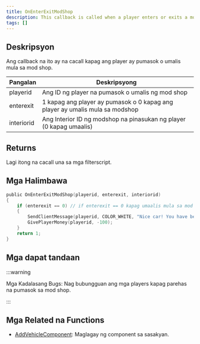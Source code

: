 ```yaml
---
title: OnEnterExitModShop
description: This callback is called when a player enters or exits a mod shop.
tags: []
---
```


<VersionWarn name='callback' version='SA-MP 0.3a' />

## Deskripsyon

Ang callback na ito ay na cacall kapag ang player ay pumasok o umalis mula sa mod shop.

| Pangalan   | Deskripsyong                                                                 |
| ---------- | ---------------------------------------------------------------------------- |
| playerid   | Ang ID ng player na pumasok o umalis ng mod shop                             |
| enterexit  | 1 kapag ang player ay pumasok o 0 kapag ang player ay umalis mula sa modshop |
| interiorid | Ang Interior ID ng modshop na pinasukan ng player (0 kapag umaalis)          |

## Returns

Lagi itong na cacall una sa mga filterscript.

## Mga Halimbawa

```c
public OnEnterExitModShop(playerid, enterexit, interiorid)
{
    if (enterexit == 0) // if enterexit == 0 kapag umaalis mula sa mod shop.
    {
        SendClientMessage(playerid, COLOR_WHITE, "Nice car! You have been taxed $100.");
        GivePlayerMoney(playerid, -100);
    }
    return 1;
}
```

## Mga dapat tandaan

:::warning

Mga Kadalasang Bugs: Nag bubungguan ang mga players kapag parehas na pumasok sa mod shop.

:::

## Mga Related na Functions

- [AddVehicleComponent](../functions/AddVehicleComponent.md): Maglagay ng component sa sasakyan.
